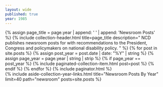 ```yaml
---
layout: wide
published: true
year: 1985
---
```


<div class="grid-container">
  <div class="grid-row">
    <div class="desktop:grid-col-8 usa-prose padding-right-4">
      {% assign page_title =  page.year | append: ' ' |  append: 'Newsroom Posts' %}
      {%
        include collection-header.html
        title=page_title
        description="
          NCD publishes newsroom posts for with recommendations to the President, Congress
          and policymakers on national disability policy.
        "
      %}
      {% for post in site.posts %}
        {% assign post_year = post.date | date: "%Y" | string %}
        {% assign page_year = page.year | string | strip %}
        {% if page_year == post_year %}
          {%
            include paginated-collection-item.html
            post=post
          %}
        {% endif %}
      {% endfor %}
      <!-- Pagination links -->
      {% include paginator.html %}
    </div>
    {%
      include aside-collection-year-links.html
      title="Newsroom Posts By Year"
      limit=40
      path="newsroom"
      posts=site.posts
    %}
  </div>
</div>
